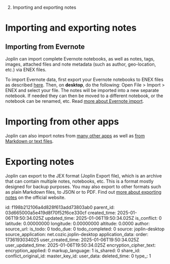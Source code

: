 2. Importing and exporting notes

# Importing and exporting notes

## Importing from Evernote

Joplin can import complete Evernote notebooks, as well as notes, tags, images, attached files and note metadata (such as author, geo-location, etc.) via ENEX files.

To import Evernote data, first export your Evernote notebooks to ENEX files as described [here](https://help.evernote.com/hc/en-us/articles/209005557-How-to-back-up-export-and-restore-import-notes-and-notebooks). Then, on **desktop**, do the following: Open File > Import > ENEX and select your file. The notes will be imported into a new separate notebook. If needed they can then be moved to a different notebook, or the notebook can be renamed, etc. Read [more about Evernote import](https://joplinapp.org/help/apps/import_export#importing-from-evernote).

# Importing from other apps

Joplin can also import notes from [many other apps](https://joplinapp.org/help/apps/import_export#importing-from-other-applications) as well as [from Markdown or text files](https://joplinapp.org/help/apps/import_export#importing-from-markdown-files).

# Exporting notes

Joplin can export to the JEX format (Joplin Export file), which is an archive that can contain multiple notes, notebooks, etc. This is a format mostly designed for backup purposes. You may also export to other formats such as plain Markdown files, to JSON or to PDF. Find out [more about exporting notes](https://joplinapp.org/help/apps/import_export#exporting) on the official website.

id: f198b212106a4d828f613add73803ab0
parent_id: 03d665000a5e419d8f70f52f6ce330cf
created_time: 2025-01-06T19:50:34.025Z
updated_time: 2025-01-06T19:50:34.025Z
is_conflict: 0
latitude: 0.00000000
longitude: 0.00000000
altitude: 0.0000
author: 
source_url: 
is_todo: 0
todo_due: 0
todo_completed: 0
source: joplin-desktop
source_application: net.cozic.joplin-desktop
application_data: 
order: 1736193034025
user_created_time: 2025-01-06T19:50:34.025Z
user_updated_time: 2025-01-06T19:50:34.025Z
encryption_cipher_text: 
encryption_applied: 0
markup_language: 1
is_shared: 0
share_id: 
conflict_original_id: 
master_key_id: 
user_data: 
deleted_time: 0
type_: 1
